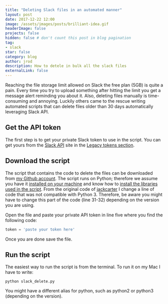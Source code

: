 ```yaml
---
title: "Deleting Slack files in an automated manner"
layout: post
date: 2017-12-22 12:00
image: /assets/images/posts/brilliant-idea.gif
headerImage: false
projects: false
hidden: false # don't count this post in blog pagination
tag:
- slack
star: false
category: blog
author: jrod
description: How to detele in bulk all the slack files
externalLink: false
---
```


Reaching the file storage limit allowed on Slack the free plan (5GB) is quite a pain. Every time you try to upload something after hitting the limit you get a message alert reminding you about it. Also, deleting files manually is time-consuming and annoying. 
Luckily others came to the rescue writing automated scripts that can delete files older than 30 days automatically leveraging Slack API.

## Get the API token
The first step is to get your private Slack token to use in the script. You can get yours from the [Slack API](https://api.slack.com) site in the [Legacy tokens section](https://api.slack.com/custom-integrations/legacy-tokens).

## Download the script
The script that contains the code to delete the files can be downloaded from [my Github account](https://gist.github.com/zampolli75/f303029d16e55e3a5366e4a2e110e4c8).  The script runs on Python; therefore we assume you have it [installed on your machine](http://docs.python-guide.org/en/latest/starting/install3/osx/) and know how to [install the libraries used in the script](https://packaging.python.org/tutorials/installing-packages/).
From the original code of [jackcarter](https://gist.github.com/jackcarter/d86808449f0d95060a40) I change a line of code that was not compatible with Python 3. Therefore, be aware you might have to change this part of the code (line 31-32) depending on the version you are using.

Open the file and paste your private API token in line five where you find the following code:

```python
token = 'paste your token here'
```

Once you are done save the file.

## Run the script
The easiest way to run the script is from the terminal. To run it on my Mac I have to write:

```shell
python slack_delete.py 
```

You might have a different alias for python, such as python2 or python3 (depending on the version).